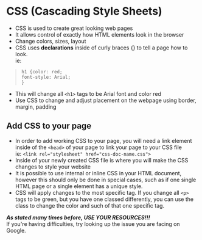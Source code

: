 # CSS (Cascading Style Sheets)

- CSS is used to create great looking web pages  
- It allows control of exactly how HTML elements look in the browser  
- Change colors, sizes, layout  
- CSS uses **declarations** inside of curly braces {} to tell a page how to look.  
ie:  

>`h1 {color: red;`  
`font-style: Arial;`  
`}`  

- This will change all `<h1>` tags to be Arial font and color red  
- Use CSS to change and adjust placement on the webpage using border, margin, padding  

## Add CSS to your page  

- In order to add working CSS to your page, you will need a link element inside of the `<head>` of your page to link your page to your CSS file  
ie: `<link rel="stylesheet" href="css-doc-name.css">`  
- Inside of your newly created CSS file is where you will make the CSS changes to style your website  
- It is possible to use internal or inline CSS in your HTML document, however this should only be done in special cases, such as if one single HTML page or a single element has a unique style.  
- CSS will apply changes to the most specific tag. If you change all `<p>` tags to be green, but you have one classed differently, you can use the class to change the color and such of that one specific tag.  

***As stated many times before, USE YOUR RESOURCES!!!***  
If you're having difficulties, try looking up the issue you are facing on Google.
